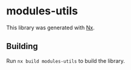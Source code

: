 # modules-utils

This library was generated with [Nx](https://nx.dev).

## Building

Run `nx build modules-utils` to build the library.
